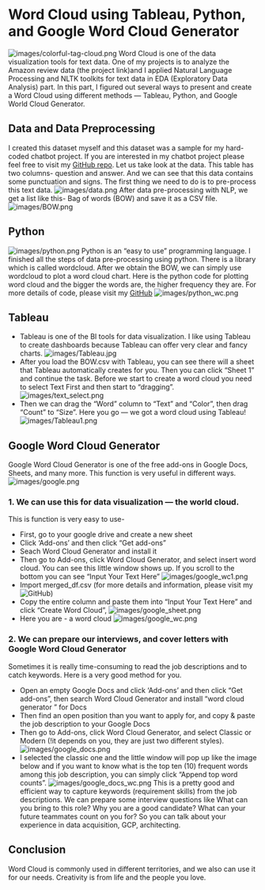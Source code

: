 # Word Cloud using Tableau, Python, and Google Word Cloud Generator
![images/colorful-tag-cloud.png](images/colorful-tag-cloud.png)
Word Cloud is one of the data visualization tools for text data. One of my projects is to analyze the Amazon review data (the project link)and I applied Natural Language Processing and NLTK toolkits for text data in EDA (Exploratory Data Analysis) part. In this part, I figured out several ways to present and create a Word Cloud using different methods — Tableau, Python, and Google World Cloud Generator.

## Data and Data Preprocessing
I created this dataset myself and this dataset was a sample for my hard-coded chatbot project. If you are interested in my chatbot project please feel free to visit my [GitHub repo](https://github.com/melanieshi0120/AI_Chatbot_Project). Let us take look at the data. This table has two columns- question and answer. And we can see that this data contains some punctuation and signs. The first thing we need to do is to pre-process this text data.
![images/data.png](images/data.png)
After data pre-processing with NLP, we get a list like this- Bag of words (BOW) and save it as a CSV file.
![images/BOW.png](images/BOW.png)
## Python
![images/python.png](images/python.png)
Python is an “easy to use” programming language. I finished all the steps of data pre-processing using python. There is a library which is called wordcloud.
After we obtain the BOW, we can simply use wordcloud to plot a word cloud chart. Here is the python code for plotting word cloud and the bigger the words are, the higher frequency they are. For more details of code, please visit my [GitHub](https://github.com/melanieshi0120/word_cloud_methods/blob/main/word_cloud_for_text_data.ipynb)
![images/python_wc.png](images/python_wc.png)
## Tableau
- Tableau is one of the BI tools for data visualization. I like using Tableau to create dashboards because Tableau can offer very clear and fancy charts.
![images/Tableau.jpg](images/Tableau.jpg)
- After you load the BOW.csv with Tableau, you can see there will a sheet that Tableau automatically creates for you. Then you can click “Sheet 1” and continue the task. Before we start to create a word cloud you need to select Text First and then start to “dragging”.
![images/text_select.png](images/text_select.png)
- Then we can drag the “Word” column to “Text” and “Color”, then drag “Count” to “Size”. Here you go — we got a word cloud using Tableau!
![images/Tableau1.png](images/Tableau1.png)
## Google Word Cloud Generator
Google Word Cloud Generator is one of the free add-ons in Google Docs, Sheets, and many more. This function is very useful in different ways.
![images/google.png](images/google.png)
### 1. We can use this for data visualization — the world cloud.
This is function is very easy to use-
- First, go to your google drive and create a new sheet
- Click ‘Add-ons’ and then click “Get add-ons”
- Seach Word Cloud Generator and install it
- Then go to Add-ons, click Word Cloud Generator, and select insert word cloud. You can see this little window shows up. If you scroll to the bottom you can see “Input Your Text Here”
![images/google_wc1.png](images/google_wc1.png)
- Import merged_df.csv (for more details and information, please visit my ![GitHub](https://github.com/melanieshi0120/word_cloud_methods))
- Copy the entire column and paste them into “Input Your Text Here” and click “Create Word Cloud”,
![images/google_sheet.png](images/google_sheet.png)
- Here you are -  a word cloud
![images/google_wc.png](images/google_wc.png)

### 2. We can prepare our interviews, and cover letters with Google Word Cloud Generator
Sometimes it is really time-consuming to read the job descriptions and to catch keywords. Here is a very good method for you.
- Open an empty Google Docs and click ‘Add-ons’ and then click “Get add-ons”, then search Word Cloud Generator and install “word cloud generator ” for Docs
- Then find an open position than you want to apply for, and copy & paste the job description to your Google Docs
- Then go to Add-ons, click Word Cloud Generator, and select Classic or Modern (!it depends on you, they are just two different styles).
![images/google_docs.png](images/google_docs.png)
- I selected the classic one and the little window will pop up like the image below and if you want to know what is the top ten (10) frequent words among this job description, you can simply click “Append top word counts”.
![images/google_docs_wc.png](images/google_docs_wc.png)
This is a pretty good and efficient way to capture keywords (requirement skills) from the job descriptions.
We can prepare some interview questions like
What can you bring to this role?
Why you are a good candidate?
What can your future teammates count on you for?
So you can talk about your experience in data acquisition, GCP, architecting.
## Conclusion
Word Cloud is commonly used in different territories, and we also can use it for our needs. Creativity is from life and the people you love.



